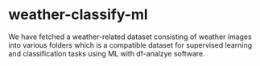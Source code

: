 # weather-classify-ml
We have fetched a weather-related dataset consisting of weather images into various folders which is a compatible dataset for supervised learning and classification tasks using ML with df-analzye software.
